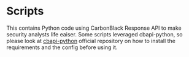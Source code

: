 # Scripts

This contains Python code using CarbonBlack Response API to make security analysts life eaiser. 
Some scripts leveraged cbapi-python, so please look at [cbapi-python](https://github.com/carbonblack/cbapi-python) official repository on how to install the requirements and the config before using it.
